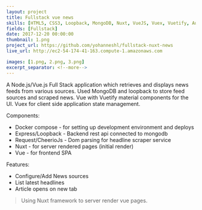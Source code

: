 ```yaml
---
layout: project
title: Fullstack vue news
skills: [HTML5, CSS3, Loopback, MongoDB, Nuxt, VueJS, Vuex, Vuetify, Auth0, Heroku, Docker]
fields: [Fullstack]
date: 2017-12-20 00:00:00
thumbnail: 1.png
project_url: https://github.com/yohanneshl/fullstack-nuxt-news
live_url: http://ec2-54-174-41-163.compute-1.amazonaws.com

images: [1.png, 2.png, 3.png]
excerpt_separator: <!--more-->
---
```


A Node.js/Vue.js Full Stack application which retrieves and displays news feeds from various sources.
Used MongoDB and loopback to store feed sources and scraped news.
Vue with Vuetify material components for the UI.
Vuex for client side application state management.



<!--more-->
Components:

* Docker compose - for setting up development environment and deploys
* Express/Loopback - Backend rest api connected to mongodb
* Request/CheerioJs - Dom parsing for headline scraper service
* Nuxt - for server rendered pages (initial render)
* Vue - for frontend SPA

Features:

* Configure/Add News sources
* List latest headlines
* Article opens on new tab

> Using Nuxt framework to server render vue pages.





